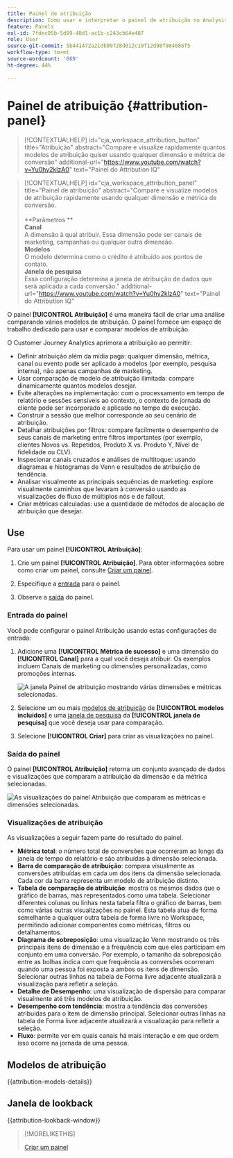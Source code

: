 ```yaml
---
title: Painel de atribuição
description: Como usar e interpretar o painel de atribuição no Analysis Workspace.
feature: Panels
exl-id: 7fdec05b-5d99-48d1-ac1b-c243cb64e487
role: User
source-git-commit: 5b441472a21db99728d012c19f12d98f984086f5
workflow-type: tm+mt
source-wordcount: '669'
ht-degree: 44%

---
```


# Painel de atribuição {#attribution-panel}

<!-- markdownlint-disable MD034 -->

>[!CONTEXTUALHELP]
>id="cja_workspace_attribution_button"
>title="Atribuição"
>abstract="Compare e visualize rapidamente quantos modelos de atribuição quiser usando qualquer dimensão e métrica de conversão"
>additional-url="https://www.youtube.com/watch?v=Yu0hy2klzA0" text="Painel do Attribution IQ"

>[!CONTEXTUALHELP]
>id="cja_workspace_attribution_panel"
>title="Painel de atribuição"
>abstract="Compare e visualize modelos de atribuição rapidamente usando qualquer dimensão e métrica de conversão.<br/><br/>**Parâmetros **<br/>**Canal**<br/> A dimensão à qual atribuir. Essa dimensão pode ser canais de marketing, campanhas ou qualquer outra dimensão.<br/>**Modelos**<br/> O modelo determina como o crédito é atribuído aos pontos de contato.<br/>**Janela de pesquisa**<br/> Essa configuração determina a janela de atribuição de dados que será aplicada a cada conversão."
>additional-url="https://www.youtube.com/watch?v=Yu0hy2klzA0" text="Painel do Attribution IQ"

<!-- markdownlint-enable MD034 -->


O painel **[!UICONTROL Atribuição]** é uma maneira fácil de criar uma análise comparando vários modelos de atribuição. O painel fornece um espaço de trabalho dedicado para usar e comparar modelos de atribuição.

O Customer Journey Analytics aprimora a atribuição ao permitir:

* Definir atribuição além da mídia paga: qualquer dimensão, métrica, canal ou evento pode ser aplicado a modelos (por exemplo, pesquisa interna), não apenas campanhas de marketing.
* Usar comparação de modelo de atribuição ilimitada: compare dinamicamente quantos modelos desejar.
* Evite alterações na implementação: com o processamento em tempo de relatório e sessões sensíveis ao contexto, o contexto de jornada do cliente pode ser incorporado e aplicado no tempo de execução.
* Construir a sessão que melhor corresponde ao seu cenário de atribuição.
* Detalhar atribuições por filtros: compare facilmente o desempenho de seus canais de marketing entre filtros importantes (por exemplo, clientes Novos vs. Repetidos, Produto X vs. Produto Y, Nível de fidelidade ou CLV).
* Inspecionar canais cruzados e análises de multitoque: usando diagramas e histogramas de Venn e resultados de atribuição de tendência.
* Analisar visualmente as principais sequências de marketing: explore visualmente caminhos que levaram à conversão usando as visualizações de fluxo de múltiplos nós e de fallout.
* Criar métricas calculadas: use a quantidade de métodos de alocação de atribuição que desejar.

## Use 

Para usar um painel **[!UICONTROL Atribuição]**:

1. Crie um painel **[!UICONTROL Atribuição]**. Para obter informações sobre como criar um painel, consulte [Criar um painel](panels.md#create-a-panel).

1. Especifique a [entrada](#panel-input) para o painel.

1. Observe a [saída](#panel-output) do painel.

### Entrada do painel

Você pode configurar o painel Atribuição usando estas configurações de entrada:

1. Adicione uma **[!UICONTROL Métrica de sucesso]** e uma dimensão do **[!UICONTROL Canal]** para a qual você deseja atribuir. Os exemplos incluem Canais de marketing ou dimensões personalizadas, como promoções internas.

   ![A janela Painel de atribuição mostrando várias dimensões e métricas selecionadas.](assets/attribution-panel.png)

1. Selecione um ou mais [modelos de atribuição](#attribution-models) de **[!UICONTROL modelos incluídos]** e uma [janela de pesquisa](#lookback-window) da **[!UICONTROL janela de pesquisa]** que você deseja usar para comparação.

1. Selecione **[!UICONTROL Criar]** para criar as visualizações no painel.

### Saída do painel

O painel **[!UICONTROL Atribuição]** retorna um conjunto avançado de dados e visualizações que comparam a atribuição da dimensão e da métrica selecionadas.

![As visualizações do painel Atribuição que comparam as métricas e dimensões selecionadas.](assets/attr_panel_vizs.png)

### Visualizações de atribuição

As visualizações a seguir fazem parte do resultado do painel.

* **Métrica total**: o número total de conversões que ocorreram ao longo da janela de tempo do relatório e são atribuídas à dimensão selecionada.
* **Barra de comparação de atribuição**: compara visualmente as conversões atribuídas em cada um dos itens da dimensão selecionada. Cada cor da barra representa um modelo de atribuição distinto.
* **Tabela de comparação de atribuição**: mostra os mesmos dados que o gráfico de barras, mas representados como uma tabela. Selecionar diferentes colunas ou linhas nesta tabela filtra o gráfico de barras, bem como várias outras visualizações no painel. Esta tabela atua de forma semelhante a qualquer outra tabela de forma livre no Workspace, permitindo adicionar componentes como métricas, filtros ou detalhamentos.
* **Diagrama de sobreposição**: uma visualização Venn mostrando os três principais itens de dimensão e a frequência com que eles participam em conjunto em uma conversão. Por exemplo, o tamanho da sobreposição entre as bolhas indica com que frequência as conversões ocorreram quando uma pessoa foi exposta a ambos os itens de dimensão. Selecionar outras linhas na tabela de Forma livre adjacente atualizará a visualização para refletir a seleção.
* **Detalhe de Desempenho**: uma visualização de dispersão para comparar visualmente até três modelos de atribuição.
* **Desempenho com tendência**: mostra a tendência das conversões atribuídas para o item de dimensão principal. Selecionar outras linhas na tabela de Forma livre adjacente atualizará a visualização para refletir a seleção.
* **Fluxo**: permite ver em quais canais há mais interação e em que ordem isso ocorre na jornada de uma pessoa.

## Modelos de atribuição

{{attribution-models-details}}

## Janela de lookback

{{attribution-lookback-window}}

>[!MORELIKETHIS]
>
> [Criar um painel](/help/analysis-workspace/c-panels/panels.md#create-a-panel)
>
